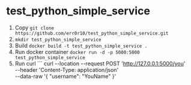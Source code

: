 # test_python_simple_service

1. Copy ```git clone https://github.com/err0r10/test_python_simple_service.git```
2. ```mkdir test_python_simple_service```
3. Build ```docker build -t test_python_simple_service .```
4. Run docker container ```docker run -d -p 5000:5000 test_python_simple_service```
5. Run curl ```
curl --location --request POST 'http://127.0.0.1:5000/you' \
--header 'Content-Type: application/json' \
--data-raw '{
    "username": "YouName"
}'
```
